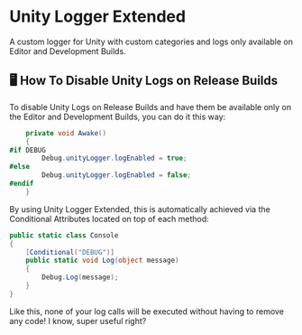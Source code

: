 # Unity Logger Extended
A custom logger for Unity with custom categories and logs only available on Editor and Development Builds.

## 🖥️ How To Disable Unity Logs on Release Builds
To disable Unity Logs on Release Builds and have them be available only on the Editor and Development Builds, you can do it this way:
```csharp
    private void Awake()
    {
#if DEBUG
        Debug.unityLogger.logEnabled = true;
#else
        Debug.unityLogger.logEnabled = false;
#endif
    }
```

By using Unity Logger Extended, this is automatically achieved via the Conditional Attributes located on top of each method:
```csharp
public static class Console
{
    [Conditional("DEBUG")]
    public static void Log(object message)
    {
        Debug.Log(message);
    }
}
```

Like this, none of your log calls will be executed without having to remove any code! I know, super useful right?

